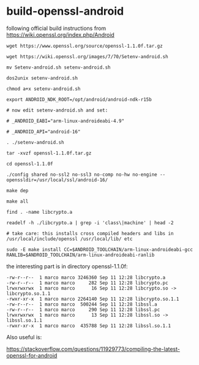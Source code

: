 # build-openssl-android
following official build instructions from https://wiki.openssl.org/index.php/Android 


```
wget https://www.openssl.org/source/openssl-1.1.0f.tar.gz

wget https://wiki.openssl.org/images/7/70/Setenv-android.sh

mv Setenv-android.sh setenv-android.sh

dos2unix setenv-android.sh

chmod a+x setenv-android.sh

export ANDROID_NDK_ROOT=/opt/android/android-ndk-r15b

# now edit setenv-android.sh and set:

# _ANDROID_EABI="arm-linux-androideabi-4.9"

# _ANDROID_API="android-16"

. ./setenv-android.sh

tar -xvzf openssl-1.1.0f.tar.gz 

cd openssl-1.1.0f

./config shared no-ssl2 no-ssl3 no-comp no-hw no-engine --openssldir=/usr/local/ssl/android-16/

make dep

make all

find . -name libcrypto.a

readelf -h ./libcrypto.a | grep -i 'class\|machine' | head -2

# take care: this installs cross compiled headers and libs in /usr/local/include/openssl /usr/local/lib/ etc

sudo -E make install CC=$ANDROID_TOOLCHAIN/arm-linux-androideabi-gcc RANLIB=$ANDROID_TOOLCHAIN/arm-linux-androideabi-ranlib
```

the interesting part is in directory openssl-1.1.0f:

```
-rw-r--r--  1 marco marco 3246360 Sep 11 12:28 libcrypto.a
-rw-r--r--  1 marco marco     282 Sep 11 12:28 libcrypto.pc
lrwxrwxrwx  1 marco marco      16 Sep 11 12:28 libcrypto.so -> libcrypto.so.1.1
-rwxr-xr-x  1 marco marco 2264140 Sep 11 12:28 libcrypto.so.1.1
-rw-r--r--  1 marco marco  500244 Sep 11 12:28 libssl.a
-rw-r--r--  1 marco marco     290 Sep 11 12:28 libssl.pc
lrwxrwxrwx  1 marco marco      13 Sep 11 12:28 libssl.so -> libssl.so.1.1
-rwxr-xr-x  1 marco marco  435788 Sep 11 12:28 libssl.so.1.1
```


Also useful is:

https://stackoverflow.com/questions/11929773/compiling-the-latest-openssl-for-android


